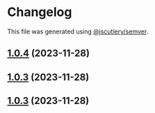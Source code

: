 # Changelog

This file was generated using [@jscutlery/semver](https://github.com/jscutlery/semver).

## [1.0.4](https://github.com/Hyperkid123/nxtesting/compare/v1.0.3...v1.0.4) (2023-11-28)

## [1.0.3](https://github.com/Hyperkid123/nxtesting/compare/v1.0.2...v1.0.3) (2023-11-28)

## [1.0.3](https://github.com/Hyperkid123/nxtesting/compare/v1.0.2...v1.0.3) (2023-11-28)
